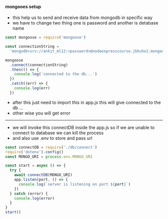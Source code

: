 #### mongooes setup

- this help us to send and receive data from mongodb in specific way
- we have to change two thing one is password and another is detabase name

```js
const mongoose = require('mongoose')

const connectionString =
  'mongodb+srv://ankit_ml12:<password>@nodeexpresscourse.jbkuhx2.mongodb.net/databasename?retryWrites=true&w=majority'

mongoose
  .connect(connectionString)
  .then(() => {
    console.log('connected to the db...')
  })
  .catch((err) => {
    console.log(err)
  })
```

- after this just need to import this in app.js this will give connected to the db ...
- other wise you will get error

---

- we will invoke this connectDB inside the app.js so if we are unable to connect to database we can kill the process
- and also use .env to store and pass url

```js
const connectDB = require('./db/connect')
require('dotenv').config()
const MONGO_URI = process.env.MONGO_URI

const start = async () => {
  try {
    await connectDB(MONGO_URI)
    app.listen(port, () => {
      console.log(`server is listening on port ${port}`)
    })
  } catch (error) {
    console.log(error)
  }
}
start()
```
